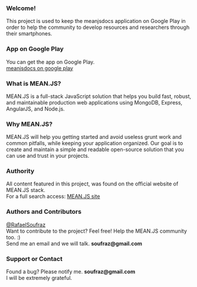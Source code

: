 <h3>Welcome!</h3>
<p>This project is used to keep the meanjsdocs application on Google Play in order to help the community to develop resources and researchers through their smartphones.</p>

<h3>App on Google Play</h3>
<p>You can get the app on Google Play. <br>
<a href="https://play.google.com/store/apps/details?id=com.soufraz.meanjsdocs" target="blank">meanjsdocs on google play</a></p>

<h3>What is MEAN.JS?</h3>
<p>MEAN.JS is a full-stack JavaScript solution that helps you build fast, robust, and maintainable production web applications using MongoDB, Express, AngularJS, and Node.js.</p>

<h3>Why MEAN.JS?</h3>
<p>MEAN.JS will help you getting started and avoid useless grunt work and common pitfalls, while keeping your application organized. Our goal is to create and maintain a simple and readable open-source solution that you can use and trust in your projects.</p>

<h3>Authority</h3>
<p>All content featured in this project, was found on the official website of MEAN.JS stack. <br>
For a full search access: <a href="http://meanjs.org/" target="blank">MEAN.JS site</a></p>

<h3>Authors and Contributors</h3>
<p><a href="http://lmgtfy.com/?q=Rafael+Soufraz" target="blank">@RafaelSoufraz</a>
<br>Want to contribute to the project? Feel free! Help the MEAN.JS community too. :)<br>  
Send me an email and we will talk. <strong>soufraz@gmail.com</strong></p>

<h3>Support or Contact</h3>
<p>Found a bug? Please notify me. <strong>soufraz@gmail.com</strong>
<br>I will be extremely grateful.</p>
